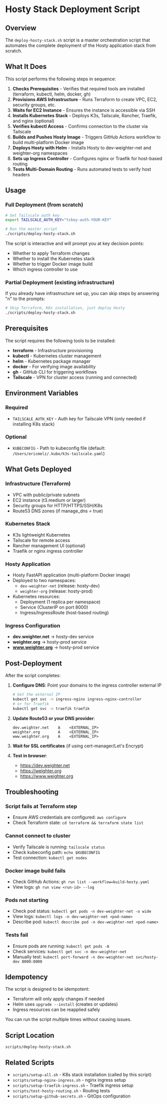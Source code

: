 # Hosty Stack Deployment Script

## Overview

The `deploy-hosty-stack.sh` script is a master orchestration script that automates the complete deployment of the Hosty application stack from scratch.

## What It Does

This script performs the following steps in sequence:

1. **Checks Prerequisites** - Verifies that required tools are installed (terraform, kubectl, helm, docker, gh)
2. **Provisions AWS Infrastructure** - Runs Terraform to create VPC, EC2, security groups, etc.
3. **Waits for EC2 Instance** - Ensures the instance is accessible via SSH
4. **Installs Kubernetes Stack** - Deploys K3s, Tailscale, Rancher, Traefik, and nginx (optional)
5. **Verifies kubectl Access** - Confirms connection to the cluster via Tailscale
6. **Builds and Pushes Hosty Image** - Triggers GitHub Actions workflow to build multi-platform Docker image
7. **Deploys Hosty with Helm** - Installs Hosty to dev-weighter-net and weighter-org namespaces
8. **Sets up Ingress Controller** - Configures nginx or Traefik for host-based routing
9. **Tests Multi-Domain Routing** - Runs automated tests to verify host headers

## Usage

### Full Deployment (from scratch)

```bash
# Set Tailscale auth key
export TAILSCALE_AUTH_KEY="tskey-auth-YOUR-KEY"

# Run the master script
./scripts/deploy-hosty-stack.sh
```

The script is interactive and will prompt you at key decision points:
- Whether to apply Terraform changes
- Whether to install the Kubernetes stack
- Whether to trigger Docker image build
- Which ingress controller to use

### Partial Deployment (existing infrastructure)

If you already have infrastructure set up, you can skip steps by answering "n" to the prompts:

```bash
# Skip Terraform, K8s installation, just deploy Hosty
./scripts/deploy-hosty-stack.sh
```

## Prerequisites

The script requires the following tools to be installed:

- **terraform** - Infrastructure provisioning
- **kubectl** - Kubernetes cluster management
- **helm** - Kubernetes package manager
- **docker** - For verifying image availability
- **gh** - GitHub CLI for triggering workflows
- **Tailscale** - VPN for cluster access (running and connected)

## Environment Variables

### Required

- `TAILSCALE_AUTH_KEY` - Auth key for Tailscale VPN (only needed if installing K8s stack)

### Optional

- `KUBECONFIG` - Path to kubeconfig file (default: `/Users/ericmelz/.kube/k3s-tailscale.yaml`)

## What Gets Deployed

### Infrastructure (Terraform)
- VPC with public/private subnets
- EC2 instance (t3.medium or larger)
- Security groups for HTTP/HTTPS/SSH/K8s
- Route53 DNS zones (if manage_dns = true)

### Kubernetes Stack
- K3s lightweight Kubernetes
- Tailscale for remote access
- Rancher management UI (optional)
- Traefik or nginx ingress controller

### Hosty Application
- Hosty FastAPI application (multi-platform Docker image)
- Deployed to two namespaces:
  - `dev-weighter-net` (release: hosty-dev)
  - `weighter-org` (release: hosty-prod)
- Kubernetes resources:
  - Deployment (1 replica per namespace)
  - Service (ClusterIP on port 8000)
  - Ingress/IngressRoute (host-based routing)

### Ingress Configuration
- **dev.weighter.net** → hosty-dev service
- **weighter.org** → hosty-prod service
- **www.weighter.org** → hosty-prod service

## Post-Deployment

After the script completes:

1. **Configure DNS**: Point your domains to the ingress controller external IP
   ```bash
   # Get the external IP
   kubectl get svc -n ingress-nginx ingress-nginx-controller
   # or for Traefik
   kubectl get svc -n traefik traefik
   ```

2. **Update Route53 or your DNS provider**:
   ```
   dev.weighter.net    A    <EXTERNAL_IP>
   weighter.org        A    <EXTERNAL_IP>
   www.weighter.org    A    <EXTERNAL_IP>
   ```

3. **Wait for SSL certificates** (if using cert-manager/Let's Encrypt)

4. **Test in browser**:
   - https://dev.weighter.net
   - https://weighter.org
   - https://www.weighter.org

## Troubleshooting

### Script fails at Terraform step
- Ensure AWS credentials are configured: `aws configure`
- Check Terraform state: `cd terraform && terraform state list`

### Cannot connect to cluster
- Verify Tailscale is running: `tailscale status`
- Check kubeconfig path: `echo $KUBECONFIG`
- Test connection: `kubectl get nodes`

### Docker image build fails
- Check GitHub Actions: `gh run list --workflow=build-hosty.yaml`
- View logs: `gh run view <run-id> --log`

### Pods not starting
- Check pod status: `kubectl get pods -n dev-weighter-net -o wide`
- View logs: `kubectl logs -n dev-weighter-net <pod-name>`
- Describe pod: `kubectl describe pod -n dev-weighter-net <pod-name>`

### Tests fail
- Ensure pods are running: `kubectl get pods -A`
- Check services: `kubectl get svc -n dev-weighter-net`
- Manually test: `kubectl port-forward -n dev-weighter-net svc/hosty-dev 8000:8000`

## Idempotency

The script is designed to be idempotent:
- Terraform will only apply changes if needed
- Helm uses `upgrade --install` (creates or updates)
- Ingress resources can be reapplied safely

You can run the script multiple times without causing issues.

## Script Location

`scripts/deploy-hosty-stack.sh`

## Related Scripts

- `scripts/setup-all.sh` - K8s stack installation (called by this script)
- `scripts/setup-nginx-ingress.sh` - nginx ingress setup
- `scripts/setup-traefik-ingress.sh` - Traefik ingress setup
- `scripts/test-hosty-routing.sh` - Routing tests
- `scripts/setup-github-secrets.sh` - GitOps configuration